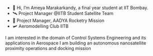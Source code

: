 - 👋 Hi, I’m Ameya Marakarkandy, 
    a final year student at IIT Bombay.
- 🛰 Project Manager
    @IITB Student Satellite Team
- 🚀 Project Manager, AADYA Rocketry Mission
- 🛩 Aeromodelling Club IITB

I am interested in the domain of Control Systems Engineering and its applications in Aerospace
I am building an autonomous nanosatellite proximity operations and docking mission

<!---
DANGERCOMIX07/DANGERCOMIX07 is a ✨ special ✨ repository because its `README.md` (this file) appears on your GitHub profile.
You can click the Preview link to take a look at your changes.
--->
